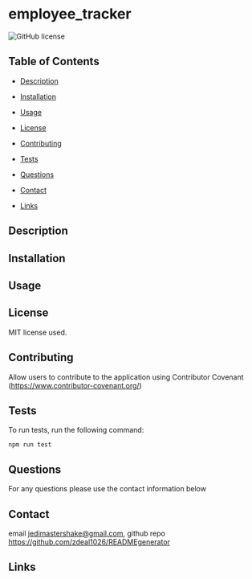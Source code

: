 # employee_tracker
![GitHub license](https://img.shields.io/badge/license-MIT-blue.svg)

## Table of Contents 

* [Description](#description)

* [Installation](#installation)

* [Usage](#usage)

* [License](#license)

* [Contributing](#contributing)

* [Tests](#tests)

* [Questions](#questions)

* [Contact](#contact)

* [Links](#links)

## Description



## Installation



## Usage



## License

MIT license used.
  
## Contributing

Allow users to contribute to the application using Contributor Covenant (https://www.contributor-covenant.org/)

## Tests

To run tests, run the following command:

```
npm run test
```

## Questions

For any questions please use the contact information below

## Contact

 email jedimastershake@gmail.com, 
 github repo https://github.com/zdeal1026/READMEgenerator

## Links
